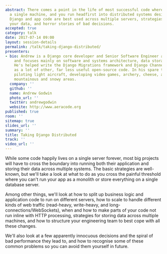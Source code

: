```yaml
---
abstract: There comes a point in the life of most successful code where you've outgrown
  a single machine, and you run headfirst into distributed systems design. Learn how
  Django and app code are best used across multiple servers, strategies to best handle
  your data, and horror stories of bad decisions.
accepted: true
category: talk
date: 2017-07-14 09:00
layout: session-details
permalink: /talk/taking-django-distributed/
presenters:
- bio: Andrew is a Django core developer and Senior Software Engineer at Eventbrite,
    and focuses mainly on software and systems architecture, data storage, and deployment.
    He's helped write the Django Migrations framework and Django Channels, as well
    as a lot of other, far less useful open-source code. In his spare time, he enjoys
    piloting light aircraft, developing video games, archery, cheese, and visiting
    mountainous and snowy areas.
  company: ''
  github: ''
  name: Andrew Godwin
  photo_url: ''
  twitter: andrewgodwin
  website: http://www.aeracode.org
published: true
room: ''
sitemap: true
slides_url: ''
summary: ''
title: Taking Django Distributed
track: ''
video_url: ''
---
```


While some code happily lives on a single server forever, most big projects will have to cross the boundary into running both their application and storing their data across multiple systems. The basic strategies are well-known, but we'll take a look at what to do as you cross the painful threshold where you can't run your app as a monolith or store everything on a single database server.

Among other things, we'll look at how to split up business logic and application code to run on different servers, how to scale to handle different kinds of web traffic (read-heavy, write-heavy, and long-connections/WebSockets), when and how to make parts of your code not run inline with HTTP processing, strategies for storing data across multiple machines, and how to structure your engineering team to best cope with all these changes.

We'll also look at a few apparently innocuous decisions and the spiral of bad performance they lead to, and how to recognise some of these common problems so you can avoid them yourself in future.
